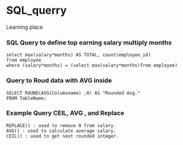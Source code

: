 # SQL_querry
Learning place 

### SQL Query to define top earning salary multiply months 
```
select max(salary*months) AS TOTAL, count(employee_id) 
from employee 
where (salary*months) = (select max(salary*months)from employee)
```

### Query to Roud data with AVG inside
```
SELECT ROUND(AVG(Columsname) ,0) AS "Rounded Avg."
FROM TableName;
```

### Example Query CEIL, AVG , and Replace
```
REPLACE() : used to remove 0 from salary.
AVG() : used to calculate average salary.
CEIL() : used to get next rounded integer.
```
